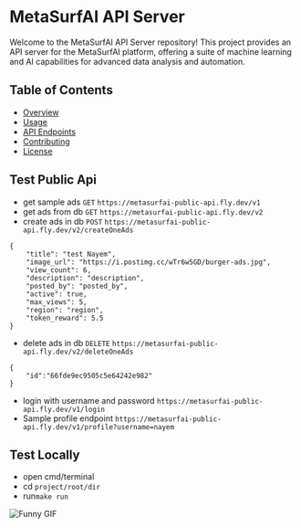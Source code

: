 # MetaSurfAI API Server

Welcome to the MetaSurfAI API Server repository! This project provides an API server for the MetaSurfAI platform, offering a suite of machine learning and AI capabilities for advanced data analysis and automation.

## Table of Contents

- [Overview](#overview)
- [Usage](#usage)
- [API Endpoints](#api-endpoints)
- [Contributing](#contributing)
- [License](#license)

## Test Public Api

- get sample ads `GET` `https://metasurfai-public-api.fly.dev/v1`
- get ads from db `GET` `https://metasurfai-public-api.fly.dev/v2`
- create ads in db `POST` `https://metasurfai-public-api.fly.dev/v2/createOneAds`

```
{
    "title": "test Nayem",
    "image_url": "https://i.postimg.cc/wTr6w5GD/burger-ads.jpg",
    "view_count": 6,
    "description": "description",
    "posted_by": "posted_by",
    "active": true,
    "max_views": 5,
    "region": "region",
    "token_reward": 5.5
}
```

- delete ads in db `DELETE` `https://metasurfai-public-api.fly.dev/v2/deleteOneAds`

```
{
    "id":"66fde9ec9505c5e64242e982"
}
```

- login with username and password `https://metasurfai-public-api.fly.dev/v1/login`
- Sample profile endpoint `https://metasurfai-public-api.fly.dev/v1/profile?username=nayem`

## Test Locally

- open cmd/terminal
- cd `project/root/dir`
- run`make run`

![Funny GIF](https://media.giphy.com/media/s51QoNAmM6dkWcSC0P/giphy.gif?cid=790b7611q1p4oj3wetxecugn3qgfrnvda5w17sa8qbpq2kbo&ep=v1_gifs_search&rid=giphy.gif&ct=g)
